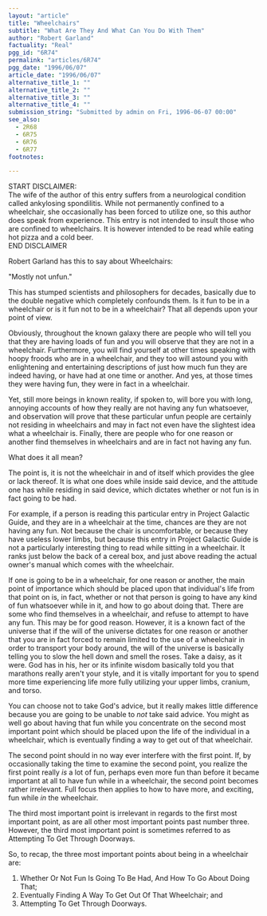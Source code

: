```yaml
---
layout: "article"
title: "Wheelchairs"
subtitle: "What Are They And What Can You Do With Them"
author: "Robert Garland"
factuality: "Real"
pgg_id: "6R74"
permalink: "articles/6R74"
pgg_date: "1996/06/07"
article_date: "1996/06/07"
alternative_title_1: ""
alternative_title_2: ""
alternative_title_3: ""
alternative_title_4: ""
submission_string: "Submitted by admin on Fri, 1996-06-07 00:00"
see_also:
  - 2R68
  - 6R75
  - 6R76
  - 6R77
footnotes: 

---
```

<div>
<p>START DISCLAIMER:<br>
The wife of the author of this entry suffers from a neurological condition called ankylosing spondilitis. While not permanently confined to a wheelchair, she occasionally has been forced to utilize one, so this author does speak from experience. This entry is not intended to insult those who are confined to wheelchairs. It is however intended to be read while eating hot pizza and a cold beer.<br>
END DISCLAIMER</p>
<p>Robert Garland has this to say about Wheelchairs:</p>
<p>"Mostly not unfun."</p>
<p>This has stumped scientists and philosophers for decades, basically due to the double negative which completely confounds them. Is it fun to be in a wheelchair or is it fun not to be in a wheelchair? That all depends upon your point of view.</p>
<p>Obviously, throughout the known galaxy there are people who will tell you that they are having loads of fun and you will observe that they are not in a wheelchair. Furthermore, you will find yourself at other times speaking with hoopy froods who are in a wheelchair, and they too will astound you with enlightening and entertaining descriptions of just how much fun they are indeed having, or have had at one time or another. And yes, at those times they were having fun, they were in fact in a wheelchair.</p>
<p>Yet, still more beings in known reality, if spoken to, will bore you with long, annoying accounts of how they really are not having any fun whatsoever, and observation will prove that these particular unfun people are certainly not residing in wheelchairs and may in fact not even have the slightest idea what a wheelchair is. Finally, there are people who for one reason or another find themselves in wheelchairs and are in fact not having any fun.</p>
<p>What does it all mean?</p>
<p>The point is, it is not the wheelchair in and of itself which provides the glee or lack thereof. It is what one does while inside said device, and the attitude one has while residing in said device, which dictates whether or not fun is in fact going to be had.</p>
<p>For example, if a person is reading this particular entry in Project Galactic Guide, and they are in a wheelchair at the time, chances are they are not having any fun. Not because the chair is uncomfortable, or because they have useless lower limbs, but because this entry in Project Galactic Guide is not a particularly interesting thing to read while sitting in a wheelchair. It ranks just below the back of a cereal box, and just above reading the actual owner's manual which comes with the wheelchair.</p>
<p>If one is going to be in a wheelchair, for one reason or another, the main point of importance which should be placed upon that individual's life from that point on is, in fact, whether or not that person is going to have any kind of fun whatsoever while in it, and how to go about doing that. There are some who find themselves in a wheelchair, and refuse to attempt to have any fun. This may be for good reason. However, it is a known fact of the universe that if the will of the universe dictates for one reason or another that you are in fact forced to remain limited to the use of a wheelchair in order to transport your body around, the will of the universe is basically telling you to slow the hell down and smell the roses. Take a daisy, as it were. God has in his, her or its infinite wisdom basically told you that marathons really aren't your style, and it is vitally important for you to spend more time experiencing life more fully utilizing your upper limbs, cranium, and torso.</p>
<p>You can choose not to take God's advice, but it really makes little difference because you are going to be unable to <em>not</em> take said advice. You might as well go about having that fun while you concentrate on the second most important point which should be placed upon the life of the individual in a wheelchair, which is eventually finding a way to get out of that wheelchair.</p>
<p>The second point should in no way ever interfere with the first point. If, by occasionally taking the time to examine the second point, you realize the first point really <em>is</em> a lot of fun, perhaps even more fun than before it became important at all to have fun while in a wheelchair, the second point becomes rather irrelevant. Full focus then applies to how to have more, and exciting, fun while <em>in</em> the wheelchair.</p>
<p>The third most important point is irrelevant in regards to the first most important point, as are all other most important points past number three. However, the third most important point is sometimes referred to as Attempting To Get Through Doorways.</p>
<p>So, to recap, the three most important points about being in a wheelchair are:</p>
<ol>
<li value="1">Whether Or Not Fun Is Going To Be Had, And How To Go About Doing That;</li>
<li value="2">Eventually Finding A Way To Get Out Of That Wheelchair; and</li>
<li value="3">Attempting To Get Through Doorways.</li>
</ol>
</div>
